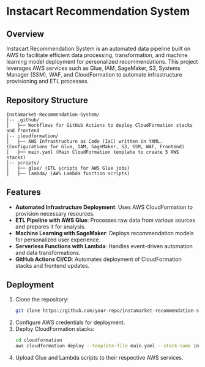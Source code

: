 # Instacart Recommendation System

## Overview
Instacart Recommendation System is an automated data pipeline built on AWS to facilitate efficient data processing, transformation, and machine learning model deployment for personalized recommendations. This project leverages AWS services such as Glue, IAM, SageMaker, S3, Systems Manager (SSM), WAF, and CloudFormation to automate infrastructure provisioning and ETL processes.

## Repository Structure
```
Instamarket-Recommendation-System/
│-- .github/
│   ├── Workflows for GitHub Actions to deploy CloudFormation stacks and frontend
│-- cloudformation/
│   ├── AWS Infrastructure as Code (IaC) written in YAML. (Configurations for Glue, IAM, SageMaker, S3, SSM, WAF, Frontend)
│   ├── main.yaml (Main CloudFormation template to create 5 AWS stacks)
│-- scripts/
│   ├── glue/ (ETL scripts for AWS Glue jobs)
│   ├── lambda/ (AWS Lambda function scripts)
```

## Features
- **Automated Infrastructure Deployment**: Uses AWS CloudFormation to provision necessary resources.
- **ETL Pipeline with AWS Glue**: Processes raw data from various sources and prepares it for analysis.
- **Machine Learning with SageMaker**: Deploys recommendation models for personalized user experience.
- **Serverless Functions with Lambda**: Handles event-driven automation and data transformations.
- **GitHub Actions CI/CD**: Automates deployment of CloudFormation stacks and frontend updates.

## Deployment
1. Clone the repository:
   ```sh
   git clone https://github.com/your-repo/instamarket-recommendation-system.git
   ```
2. Configure AWS credentials for deployment.
3. Deploy CloudFormation stacks:
   ```sh
   cd cloudformation
   aws cloudformation deploy --template-file main.yaml --stack-name instamarket-main
   ```
4. Upload Glue and Lambda scripts to their respective AWS services.

